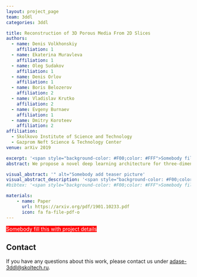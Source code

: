 ```yaml
---
layout: project_page
team: 3ddl
categories: 3ddl

title: Reconstruction of 3D Porous Media From 2D Slices
authors:
  - name: Denis Volkhonskiy
    affiliation: 1
  - name: Ekaterina Muravleva
    affiliation: 1
  - name: Oleg Sudakov
    affiliation: 1
  - name: Denis Orlov
    affiliation: 1
  - name: Boris Belozerov
    affiliation: 2
  - name: Vladislav Krutko
    affiliation: 2
  - name: Evgeny Burnaev
    affiliation: 1
  - name: Dmitry Koroteev
    affiliation: 2
affiliation:
  - Skolkovo Institute of Science and Technology
  - Gazprom Neft Science & Technology Center
venue: arXiv 2019

excerpt: '<span style="background-color: #F00;color: #FFF">Somebody fill this with short description of the project that will appear in the list of publications</span>'
abstract: We propose a novel deep learning architecture for three-dimensional porous media structure reconstruction from two-dimensional slices. A high-level idea is that we fit a distribution on all possible three-dimensional structures of a specific type based on the given dataset of samples. Then, given partial information (central slices) we recover the three-dimensional structure that is built around such slices. Technically, it is implemented as a deep neural network with encoder, generator and discriminator modules. Numerical experiments show that this method gives a good reconstruction in terms of Minkowski functionals.

visual_abstract: '" alt="Somebody add teaser picture'
visual_abstract_description: '<span style="background-color: #F00;color: #FFF">Somebody add teaser picture; Somebody add the description of the picture above</span>'
#bibtex: '<span style="background-color: #F00;color: #FFF">Somebody fill this with bibtex when it is published'

materials:
    - name: Paper
      url: https://arxiv.org/pdf/1901.10233.pdf
      icon: fa fa-file-pdf-o
---
```

<span style="background-color: #F00;color: #FFF">Somebody fill this with project details</span>
## Contact
If you have any questions about this work, please contact us under [adase-3ddl@skoltech.ru](mailto:adase-3ddl@skoltech.ru).
